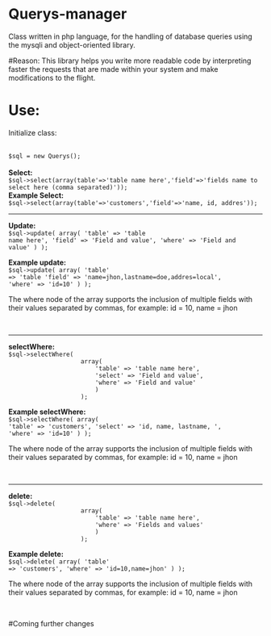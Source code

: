# Querys-manager
Class written in php language, for the handling of database queries using the mysqli and object-oriented library.

#Reason:
This library helps you write more readable code by interpreting faster the requests that are made within your system and make modifications to the flight.

# Use:
<p>Initialize class:</p><br>
<code>$sql = new Querys();</code><br><br>
<b>Select:</b><br>
<code>$sql->select(array(table'=>'table name here','field'=>'fields name to select here (comma separated)'));</code><br>
<b>Example Select:</b><br>
<code>$sql->select(array(table'=>'customers','field'=>'name, id, addres'));</code><br>
<hr>

<b>Update:</b><br>
<code>$sql->update(
					array(
						'table' => 'table name here',
						'field' => 'Field and value',
						'where' => 'Field and value'
						)
					);</code><br>
          
<b>Example update:</b><br>
<code>$sql->update(
					array(
						'table' => 'table
						'field' => 'name=jhon,lastname=doe,addres=local',
						'where' => 'id=10'
						)
					);</code>
<br>
<p>The where node of the array supports the inclusion of multiple fields with their values separated by commas, for example: id = 10, name = jhon</p><br>
<hr>
<b>selectWhere:</b><br>
<code>$sql->selectWhere(
					array(
						'table' => 'table name here',
						'select' => 'Field and value',
						'where' => 'Field and value'
						)
					);</code><br>
          
<b>Example selectWhere:</b><br>
<code>$sql->selectWhere(
					array(
						'table' => 'customers',
						'select' => 'id, name, lastname, ',
						'where' => 'id=10'
						)
					);</code>
<br>
<p>The where node of the array supports the inclusion of multiple fields with their values separated by commas, for example: id = 10, name = jhon</p><br>

<hr>
<b>delete:</b><br>
<code>$sql->delete(
					array(
						'table' => 'table name here',
						'where' => 'Fields and values'
						)
					);</code><br>
          
<b>Example delete:</b><br>
<code>$sql->delete(
					array(
						'table' => 'customers',
						'where' => 'id=10,name=jhon'
						)
					);</code>
<br>
<p>The where node of the array supports the inclusion of multiple fields with their values separated by commas, for example: id = 10, name = jhon</p><br>

#Coming further changes
